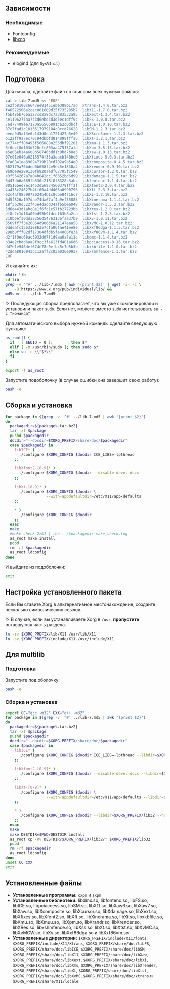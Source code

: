 <package-info :package="package" showsbu2></package-info>

<script>
		new Vue({
		el: '#main',
		data: { package: {} },
		mounted: function () {
				this.getPackage('xorg_libs');
		},
		methods: {
			getPackage: function(name) {
					getPackage(name)
					.then(response => this.package = response);
			},
		}
  })
</script>

## Зависимости
### Необходимые
* Fontconfig
* [libxcb](x/xorg/libxcb)

### Рекомендуемые
* elogind (для `SysVInit`)

## Подготовка

Для начала, сделайте файл со списком всех нужных файлов:
```bash
cat > lib-7.md5 << "EOF"
ce2fb8100c6647ee81451ebe388b17ad  xtrans-1.4.0.tar.bz2
f46572566e2cec801609d25f735285b7  libX11-1.7.0.tar.bz2
f5b48bb76ba327cd2a8dc7a383532a95  libXext-1.3.4.tar.bz2
4e1196275aa743d6ebd3d3d5ec1dff9c  libFS-1.0.8.tar.bz2
76d77499ee7120a56566891ca2c0dbcf  libICE-1.0.10.tar.bz2
87c7fad1c1813517979184c8ccd76628  libSM-1.2.3.tar.bz2
eeea9d5af3e6c143d0ea1721d27a5e49  libXScrnSaver-1.2.3.tar.bz2
b122ff9a7ec70c94dbbfd814899fffa5  libXt-1.2.1.tar.bz2
ac774cff8b493f566088a255dbf91201  libXmu-1.1.3.tar.bz2
6f0ecf8d103d528cfc803aa475137afa  libXpm-3.5.13.tar.bz2
e5e06eb14a608b58746bdd1c0bd7b8e3  libXaw-1.0.13.tar.bz2
07e01e046a0215574f36a3aacb148be0  libXfixes-5.0.3.tar.bz2
3fa0841ea89024719b20cd702a9b54e0  libXcomposite-0.4.5.tar.bz2
802179a76bded0b658f4e9ec5e1830a4  libXrender-0.9.10.tar.bz2
9b9be0e289130fb820aedf67705fc549  libXcursor-1.2.0.tar.bz2
e3f554267a7a04b042dc1f6352bd6d99  libXdamage-1.1.5.tar.bz2
6447db6a689fb530c218f0f8328c3abc  libfontenc-1.1.4.tar.bz2
00516bed7ec1453d56974560379fff2f  libXfont2-2.0.4.tar.bz2
4a433c24627b4ff60a4dd403a0990796  libXft-2.3.3.tar.bz2
62c4af0839072024b4b1c8cbe84216c7  libXi-1.7.10.tar.bz2
0d5f826a197dae74da67af4a9ef35885  libXinerama-1.1.4.tar.bz2
18f3b20d522f45e4dadd34afb5bea048  libXrandr-1.5.2.tar.bz2
5d6d443d1abc8e1f6fc1c57fb27729bb  libXres-1.2.0.tar.bz2
ef8c2c1d16a00bd95b9fdcef63b8a2ca  libXtst-1.2.3.tar.bz2
210b6ef30dda2256d54763136faa37b9  libXv-1.0.11.tar.bz2
3569ff7f3e26864d986d6a21147eaa58  libXvMC-1.0.12.tar.bz2
0ddeafc13b33086357cfa96fae41ee8e  libXxf86dga-1.1.5.tar.bz2
298b8fff82df17304dfdb5fe4066fe3a  libXxf86vm-1.1.4.tar.bz2
d2f1f0ec68ac3932dd7f1d9aa0a7a11c  libdmx-1.1.4.tar.bz2
b34e2cbdd6aa8f9cc3fa613fd401a6d6  libpciaccess-0.16.tar.bz2
dd7e1e946def674e78c0efbc5c7d5b3b  libxkbfile-1.1.0.tar.bz2
42dda8016943dc12aff2c03a036e0937  libxshmfence-1.3.tar.bz2
EOF
```

И скачайте их:
```bash
mkdir lib
cd lib
grep -v '^#' ../lib-7.md5 | awk '{print $2}' | wget -i- -c \
    -B https://www.x.org/pub/individual/lib/ &&
md5sum -c ../lib-7.md5
```

!> Последующая сборка предполагает, что вы уже скомпилировали и установили пакет `sudo`. Если нет, можете вместо `sudo` использовать `su -c "команда"`

Для автоматического выбора нужной команды сделайте следующую функцию:

```bash
as_root() {
  if   [ $EUID = 0 ];        then $*
  elif [ -x /usr/bin/sudo ]; then sudo $*
  else su -c \\"$*\\"
  fi
}

export -f as_root
```

Запустите подоболочку (в случае ошибки она завершит свою работу):
```bash
bash -e
```

## Сборка и установка

```bash
for package in $(grep -v '^#' ../lib-7.md5 | awk '{print $2}')
do
  packagedir=${package%.tar.bz2}
  tar -xf $package
  pushd $packagedir
  docdir="--docdir=$XORG_PREFIX/share/doc/$packagedir"
  case $packagedir in
    libICE* )
      ./configure $XORG_CONFIG $docdir ICE_LIBS=-lpthread
    ;;

    libXfont2-[0-9]* )
      ./configure $XORG_CONFIG $docdir --disable-devel-docs
    ;;

    libXt-[0-9]* )
      ./configure $XORG_CONFIG $docdir \
                  --with-appdefaultdir=/etc/X11/app-defaults
    ;;

    * )
      ./configure $XORG_CONFIG $docdir
    ;;
  esac
  make
  #make check 2>&1 | tee ../$packagedir-make_check.log
  as_root make install
  popd
  rm -rf $packagedir
  as_root ldconfig
done
```

И выйдите из подоболочки:

```bash
exit
```

## Настройка установленного пакета

Если Вы ставите Xorg в альтернативное местонахождение, создайте несколько символических ссылок.

!> В случае, если вы устанавливаете Xorg в `/usr`, **пропустите** оставшуюся часть раздела.

```bash
ln -sv $XORG_PREFIX/lib/X11 /usr/lib/X11
ln -sv $XORG_PREFIX/include/X11 /usr/include/X11
```

## Для multilib

### Подготовка

Запустите под оболочку:

```bash
bash -e
```

### Сборка и установка

```bash
export CC="gcc -m32" CXX="g++ -m32"
for package in $(grep -v '^#' ../lib-7.md5 | awk '{print $2}')
do
  packagedir=${package%.tar.bz2}
  tar -xf $package
  pushd $packagedir
  docdir="--docdir=$XORG_PREFIX/share/doc/$packagedir"
  case $packagedir in
    libICE* )
      ./configure $XORG_CONFIG $docdir ICE_LIBS=-lpthread --libdir=$XORG_PREFIX/lib32 --host=i686-pc-linux-gnu
    ;;

    libXfont2-[0-9]* )
      ./configure $XORG_CONFIG $docdir --disable-devel-docs --libdir=$XORG_PREFIX/lib32 --host=i686-pc-linux-gnu
    ;;

    libXt-[0-9]* )
      ./configure $XORG_CONFIG $docdir \
                  --with-appdefaultdir=/etc/X11/app-defaults --libdir=$XORG_PREFIX/lib32 --host=i686-pc-linux-gnu
    ;;

    * )
      ./configure $XORG_CONFIG $docdir --libdir=$XORG_PREFIX/lib32 --host=i686-pc-linux-gnu
    ;;
  esac
  make
  make DESTDIR=$PWD/DESTDIR install
  as_root cp -Rv DESTDIR/$XORG_PREFIX/lib32/* $XORG_PREFIX/lib32
  popd
  rm -rf $packagedir
  as_root ldconfig
done
unset CC CXX
exit
```

## Установленные файлы
* **Установленные программы:** `cxpm` и `sxpm`
* **Установленные библиотеки:** libdmx.so, libfontenc.so, libFS.so, libICE.so, libpciaccess.so, libSM.so, libX11.so, libXaw6.so, libXaw7.so, libXaw.so, libXcomposite.so, libXcursor.so, libXdamage.so, libXext.so, libXfixes.so, libXfont2.so, libXft.so, libXinerama.so, libXi.so, libxkbfile.so, libXmu.so, libXmuu.so, libXpm.so, libXrandr.so, libXrender.so, libXRes.so, libxshmfence.so, libXss.so, libXt.so, libXtst.so, libXvMC.so, libXvMCW.so, libXv.so, libXxf86dga.so и libXxf86vm.so
* **Установленные директории:** `$XORG_PREFIX/include/X11/fonts`, `$XORG_PREFIX/include/X11/Xtrans`, `$XORG_PREFIX/share/doc/libFS`, `$XORG_PREFIX/share/doc/libICE`, `$XORG_PREFIX/share/doc/libSM`, `$XORG_PREFIX/share/doc/libX11`, `$XORG_PREFIX/share/doc/libXaw`, `$XORG_PREFIX/share/doc/libXext`, `$XORG_PREFIX/share/doc/libXi`, `$XORG_PREFIX/share/doc/libXmu`, `$XORG_PREFIX/share/doc/libXrender`, `$XORG_PREFIX/share/doc/libXt`, `$XORG_PREFIX/share/doc/libXtst`, `$XORG_PREFIX/share/doc/libXvMC`, `$XORG_PREFIX/share/doc/xtrans` и `$XORG_PREFIX/share/X11/locale`

